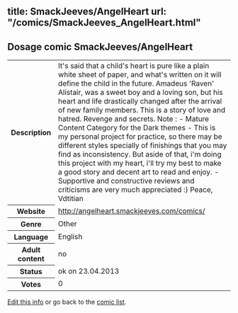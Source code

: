 title: SmackJeeves/AngelHeart
url: "/comics/SmackJeeves_AngelHeart.html"
---
Dosage comic SmackJeeves/AngelHeart
-----------------------------------------

<table class="comicinfo">
<tr>
<th>Description</th><td>It's said that a child's heart is pure like a plain white sheet of paper, and what's written on it will define the child in the future. Amadeus 'Raven' Alistair, was a sweet boy and a loving son, but his heart and life drastically changed after the arrival of new family members. This is a story of love and hatred. Revenge and secrets. Note : - Mature Content Category for the Dark themes - This is my personal project for practice, so there may be different styles specially of finishings that you may find as inconsistency. But aside of that, i'm doing this project with my heart, i'll try my best to make a good story and decent art to read and enjoy. - Supportive and constructive reviews and criticisms are very much appreciated :) Peace, Vdtitian</td>
</tr>
<tr>
<th>Website</th><td><a href="http://angelheart.smackjeeves.com/comics/">http://angelheart.smackjeeves.com/comics/</a></td>
</tr>
<tr>
<th>Genre</th><td>Other</td>
</tr>
<tr>
<th>Language</th><td>English</td>
</tr>
<tr>
<th>Adult content</th><td>no</td>
</tr>
<tr>
<th>Status</th><td>ok on 23.04.2013</td>
</tr>
<tr>
<th>Votes</th><td>0</div></td>
</tr>
</table>

[Edit this info](/comics/SmackJeeves_AngelHeart_edit.html) or go back to the [comic list](../comic-index.html).
